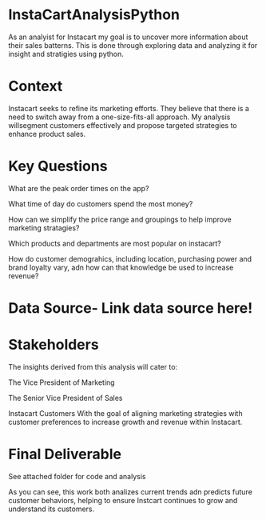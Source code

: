 # InstaCartAnalysisPython

As an analyist for Instacart my goal is to uncover more information about their sales batterns. This is done through exploring data and analyzing it for insight and stratigies using python.

# Context
Instacart seeks to refine its marketing efforts. They believe that there is a need to switch away from a one-size-fits-all approach. My analysis willsegment customers effectively and propose targeted strategies to enhance product sales.

# Key Questions

What are the peak order times on the app?

What time of day do customers spend the most money?

How can we simplify the price range and groupings to help improve marketing stratagies?

Which products and departments are most popular on instacart?

How do customer demograhics, including location, purchasing power and brand loyalty vary, adn how can that knowledge be used to increase revenue?

# Data Source- Link data source here!

# Stakeholders

The insights derived from this analysis will cater to:

The Vice President of Marketing

The Senior Vice President of Sales

Instacart Customers
With the goal of aligning marketing strategies with customer preferences to increase growth and revenue within Instacart.

 # Final Deliverable

 See attached folder for code and analysis

 As you can see, this work both analizes current trends adn predicts future customer behaviors, helping to ensure Instcart continues to grow and understand its customers.

